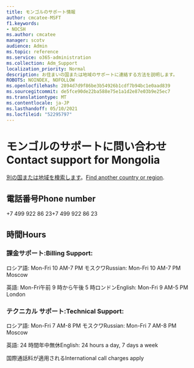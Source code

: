 ```yaml
---
title: モンゴルのサポート情報
author: cmcatee-MSFT
f1.keywords:
- NOCSH
ms.author: cmcatee
manager: scotv
audience: Admin
ms.topic: reference
ms.service: o365-administration
ms.collection: Adm_Support
localization_priority: Normal
description: お住まいの国または地域のサポートに連絡する方法を説明します。
ROBOTS: NOINDEX, NOFOLLOW
ms.openlocfilehash: 2894d7d9f86be3b54926b1cdf7b94bc1e0aad839
ms.sourcegitcommit: de5fce90de22ba588e75e1a1d2e87e03b9e25ec7
ms.translationtype: MT
ms.contentlocale: ja-JP
ms.lasthandoff: 05/10/2021
ms.locfileid: "52295797"
---
```

# <a name="contact-support-for-mongolia"></a><span data-ttu-id="e3920-103">モンゴルのサポートに問い合わせ</span><span class="sxs-lookup"><span data-stu-id="e3920-103">Contact support for Mongolia</span></span>

<span data-ttu-id="e3920-104">[別の国または地域を検索します](../../business-video/get-help-support.md)。</span><span class="sxs-lookup"><span data-stu-id="e3920-104">[Find another country or region](../../business-video/get-help-support.md).</span></span>

## <a name="phone-number"></a><span data-ttu-id="e3920-105">電話番号</span><span class="sxs-lookup"><span data-stu-id="e3920-105">Phone number</span></span>
<span data-ttu-id="e3920-106">+7 499 922 86 23</span><span class="sxs-lookup"><span data-stu-id="e3920-106">+7 499 922 86 23</span></span>

## <a name="hours"></a><span data-ttu-id="e3920-107">時間</span><span class="sxs-lookup"><span data-stu-id="e3920-107">Hours</span></span>
### <a name="billing-support"></a><span data-ttu-id="e3920-108">課金サポート:</span><span class="sxs-lookup"><span data-stu-id="e3920-108">Billing Support:</span></span>

<span data-ttu-id="e3920-109">ロシア語: Mon-Fri 10 AM-7 PM モスクワ</span><span class="sxs-lookup"><span data-stu-id="e3920-109">Russian: Mon-Fri 10 AM-7 PM Moscow</span></span>

<span data-ttu-id="e3920-110">英語: Mon-Fri午前 9 時から午後 5 時ロンドン</span><span class="sxs-lookup"><span data-stu-id="e3920-110">English: Mon-Fri 9 AM-5 PM London</span></span>

### <a name="technical-support"></a><span data-ttu-id="e3920-111">テクニカル サポート:</span><span class="sxs-lookup"><span data-stu-id="e3920-111">Technical Support:</span></span>

<span data-ttu-id="e3920-112">ロシア語: Mon-Fri 7 AM-8 PM モスクワ</span><span class="sxs-lookup"><span data-stu-id="e3920-112">Russian: Mon-Fri 7 AM-8 PM Moscow</span></span>

<span data-ttu-id="e3920-113">英語: 24 時間年中無休</span><span class="sxs-lookup"><span data-stu-id="e3920-113">English: 24 hours a day, 7 days a week</span></span>

<span data-ttu-id="e3920-114">国際通話料が適用される</span><span class="sxs-lookup"><span data-stu-id="e3920-114">International call charges apply</span></span>
